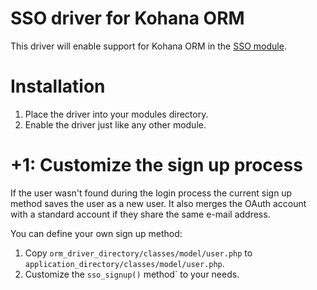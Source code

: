 # SSO driver for Kohana ORM

This driver will enable support for Kohana ORM in the [SSO module](https://github.com/creatoro/kohana-sso).

Installation
============================================
 1. Place the driver into your modules directory.
 2. Enable the driver just like any other module.


+1: Customize the sign up process
============================================

If the user wasn't found during the login process the current sign up method saves the user as a new user. It
also merges the OAuth account with a standard account if they share the same e-mail address.

You can define your own sign up method:

 1. Copy `orm_driver_directory/classes/model/user.php` to `application_directory/classes/model/user.php`.
 2. Customize the `sso_signup()` method` to your needs.